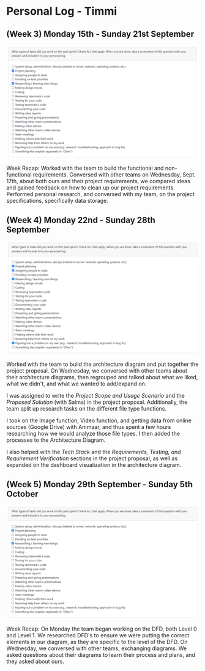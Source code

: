 # Personal Log - Timmi

## (Week 3) Monday 15th - Sunday 21st September

![Screenshot of this week's peer eval](./screenshots/Timmi%20Sept15-21.PNG)

Week Recap: Worked with the team to build the functional and non-functional requirements. Conversed with other teams on Wednesday, Sept. 17th, about both ours and their project requirements, we compared ideas and gained feedback on how to clean up our project requirements. Performed personal research, and conversed with my team, on the project specifications, specifically data storage.

## (Week 4) Monday 22nd - Sunday 28th September

![Screenshot of this week's peer eval](./screenshots/Timmi-Sept22-28.PNG)

Worked with the team to build the architecture diagram and put together the project proposal. On Wednesday, we conversed with other teams about their architecture diagrams, then regrouped and talked about what we liked, what we didn't, and what we wanted to add/expand on.

I was assigned to write the *Project Scope and Usage Scenario* and the *Proposed Solution* (with Salma) in the project proposal. Additionally, the team split up research tasks on the different file type functions.

I took on the Image function, Video function, and getting data from online sources (Google Drive) with Ammaar, and thus spent a few hours researching how we would analyze those file types. I then added the processes to the Architecture Diagram.

I also helped with the *Tech Stack* and the *Requirements, Testing, and Requirement Verification* sections in the project proposal, as well as expanded on the dashboard visualization in the architecture diagram.

## (Week 5) Monday 29th September - Sunday 5th October

![Screenshot of this week's peer eval](./screenshots/Timmi-Sept29-Oct5.png)

Week Recap: On Monday the team began working on the DFD, both Level 0 and Level 1. We researched DFD's to ensure we were putting the correct elements in our diagram, as they are specific to the level of the DFD. On Wednesday, we conversed with other teams, exchanging diagrams. We asked questions about their diagrams to learn their process and plans, and they asked about ours. 